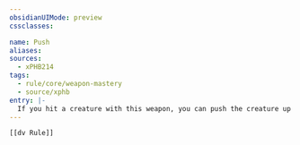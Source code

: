 ```yaml
---
obsidianUIMode: preview
cssclasses:

name: Push
aliases:
sources:
  - xPHB214
tags:
  - rule/core/weapon-mastery
  - source/xphb
entry: |-
  If you hit a creature with this weapon, you can push the creature up to 10 feet straight away from yourself if it is Large or smaller.
---
```


```meta-bind-embed
[[dv Rule]]
```